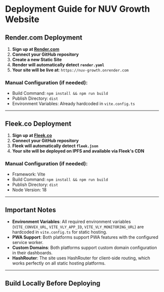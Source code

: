 # Deployment Guide for NUV Growth Website

## Render.com Deployment

1. **Sign up at [Render.com](https://render.com)**
2. **Connect your GitHub repository**
3. **Create a new Static Site**
4. **Render will automatically detect `render.yaml`**
5. **Your site will be live at**: `https://nuv-growth.onrender.com`

### Manual Configuration (if needed):
- Build Command: `npm install && npm run build`
- Publish Directory: `dist`
- Environment Variables: Already hardcoded in `vite.config.ts`

---

## Fleek.co Deployment

1. **Sign up at [Fleek.co](https://fleek.co)**
2. **Connect your GitHub repository**
3. **Fleek will automatically detect `fleek.json`**
4. **Your site will be deployed on IPFS and available via Fleek's CDN**

### Manual Configuration (if needed):
- Framework: Vite
- Build Command: `npm install && npm run build`
- Publish Directory: `dist`
- Node Version: 18

---

## Important Notes

- **Environment Variables**: All required environment variables (`VITE_CONVEX_URL`, `VITE_VLY_APP_ID`, `VITE_VLY_MONITORING_URL`) are hardcoded in `vite.config.ts` for static hosting.
- **PWA Support**: Both platforms support PWA features with the configured service worker.
- **Custom Domains**: Both platforms support custom domain configuration in their dashboards.
- **HashRouter**: The site uses HashRouter for client-side routing, which works perfectly on all static hosting platforms.

---

## Build Locally Before Deploying